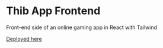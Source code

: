 # Thib App Frontend

Front-end side of an online gaming app in React with Tailwind

[Deployed here
](https://thib-games.netlify.app/)
